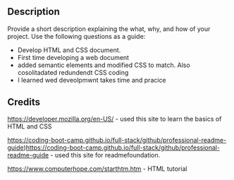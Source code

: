 # <Horiseon-social>

## Description

Provide a short description explaining the what, why, and how of your project. Use the following questions as a guide:

- Develop HTML and CSS document. 
- First time developing a web document
- added semantic elements and modified CSS to match. Also cosolitadated redundendt CSS coding
- I learned wed deveolpmwnt takes time and pracice



## Credits

https://developer.mozilla.org/en-US/ - used this site to learn the basics of HTML and CSS

https://coding-boot-camp.github.io/full-stack/github/professional-readme-guide)https://coding-boot-camp.github.io/full-stack/github/professional-readme-guide - used this site for readmefoundation.

https://www.computerhope.com/starthtm.htm - HTML tutorial

